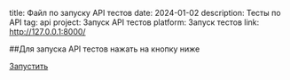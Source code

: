 ﻿title: Файл по запуску API тестов
date: 2024-01-02
description: Тесты по API
tag: api
project: Запуск API тестов
platform: Запуск тестов
link: http://127.0.0.1:8000/

##Для запуска API тестов нажать на кнопку ниже

<a href="/" class="gradient-button" target="_blank">Запустить</a>
